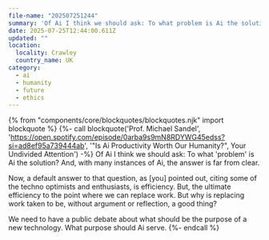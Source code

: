 ```yaml
---
file-name: "202507251244"
summary: 'Of Ai I think we should ask: To what problem is Ai the solution?'
date: 2025-07-25T12:44:00.611Z
updated: ""
location:
  locality: Crawley
  country_name: UK
category:
  - ai
  - humanity
  - future
  - ethics
---
```


{% from "components/core/blockquotes/blockquotes.njk" import blockquote %}
{%- call blockquote('Prof. Michael Sandel', 'https://open.spotify.com/episode/0arba9s9mN8RDYWG45edss?si=ad8ef95a739444ab', '"Is Ai Productivity Worth Our Humanity?", Your Undivided Attention') -%}
  Of Ai I think we should ask: To what 'problem' is Ai the solution? And, with many instances of Ai, the answer is far from clear.

  Now, a default answer to that question, as [you] pointed out, citing some of the techno optimists and enthusiasts, is efficiency. But, the ultimate efficiency to the point where we can replace work. But why is replacing work taken to be, without argument or reflection, a good thing?

  We need to have a public debate about what should be the purpose of a new technology. What purpose should Ai serve.
{%- endcall %}
